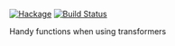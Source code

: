 [![Hackage](https://img.shields.io/hackage/v/alternators.svg)](https://hackage.haskell.org/package/alternators)
[![Build Status](https://secure.travis-ci.org/louispan/alternators.png?branch=master)](http://travis-ci.org/louispan/alternators)

Handy functions when using transformers